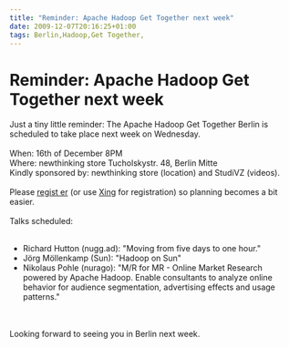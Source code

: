 ```yaml
---
title: "Reminder: Apache Hadoop Get Together next week"
date: 2009-12-07T20:16:25+01:00
tags: Berlin,Hadoop,Get Together,
---
```


# Reminder: Apache Hadoop Get Together next week


Just a tiny little reminder: The Apache Hadoop Get Together Berlin is scheduled to take place next week on 
Wednesday.<br><br>When: 16th of December 8PM<br>Where: newthinking store Tucholskystr. 48, Berlin Mitte<br>Kindly 
sponsored by: newthinking store (location) and StudiVZ (videos).<br><br>Please <a 
href="http://upcoming.yahoo.com/event/4842528/BERLIN/Berlin/Apache-Hadoop-Get-Together-Berlin/newthinking-store/">regist
er</a> (or use <a href="https://www.xing.com/events/apache-hadoop-berlin-426025">Xing</a> for registration) so planning 
becomes a bit easier.<br><br>Talks scheduled: <br><ul><br><li>Richard Hutton (nugg.ad): "Moving from five days to one 
hour."<br><li>Jörg Möllenkamp (Sun): "Hadoop on Sun"<br><li>Nikolaus Pohle (nurago): "M/R for MR - Online Market 
Research powered by Apache Hadoop. Enable consultants to analyze online behavior for audience segmentation, advertising 
effects and usage patterns."<br></ul><br><br>Looking forward to seeing you in Berlin next week.
